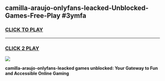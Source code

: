 
## camilla-araujo-onlyfans-leacked-Unblocked-Games-Free-Play #3ymfa
<h3>
<a href="https://us.freeplayer.one?title=camilla-araujo-onlyfans-leacked&ref=9M">CLICK TO PLAY</a></h3>
<hr>

<h3>
<a href="https://us.freeplayer.one?title=camilla-araujo-onlyfans-leacked&ref=9M">CLICK 2 PLAY</a>
  
</h3>

<a href="https://us.freeplayer.one?title=camilla-araujo-onlyfans-leacked&ref=9M"><img src="https://clearcache.store/games.png"></a>


**camilla-araujo-onlyfans-leacked games unblocked: Your Gateway to Fun and Accessible Online Gaming**
